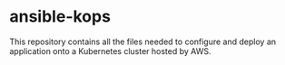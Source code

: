 # ansible-kops
This repository contains all the files needed to configure and deploy an application onto a Kubernetes cluster hosted by AWS.
